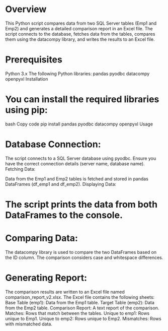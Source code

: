# Overview
This Python script compares data from two SQL Server tables (Emp1 and Emp2) and generates a detailed comparison report in an Excel file. The script connects to the database, fetches data from the tables, compares them using the datacompy library, and writes the results to an Excel file.

# Prerequisites
Python 3.x
The following Python libraries:
pandas
pyodbc
datacompy
openpyxl
Installation

# You can install the required libraries using pip:

bash
Copy code
pip install pandas pyodbc datacompy openpyxl
Usage
# Database Connection:

The script connects to a SQL Server database using pyodbc.
Ensure you have the correct connection details (server name, database name).
Fetching Data:

Data from the Emp1 and Emp2 tables is fetched and stored in pandas DataFrames (df_emp1 and df_emp2).
Displaying Data:

# The script prints the data from both DataFrames to the console.
# Comparing Data:

The datacompy library is used to compare the two DataFrames based on the ID column.
The comparison considers case and whitespace differences.

# Generating Report:

The comparison results are written to an Excel file named comparison_report_v2.xlsx.
The Excel file contains the following sheets:
Base Table (emp1): Data from the Emp1 table.
Target Table (emp2): Data from the Emp2 table.
Comparison Report: A text report of the comparison.
Matches: Rows that match between the tables.
Unique to emp1: Rows unique to Emp1.
Unique to emp2: Rows unique to Emp2.
Mismatches: Rows with mismatched data.
